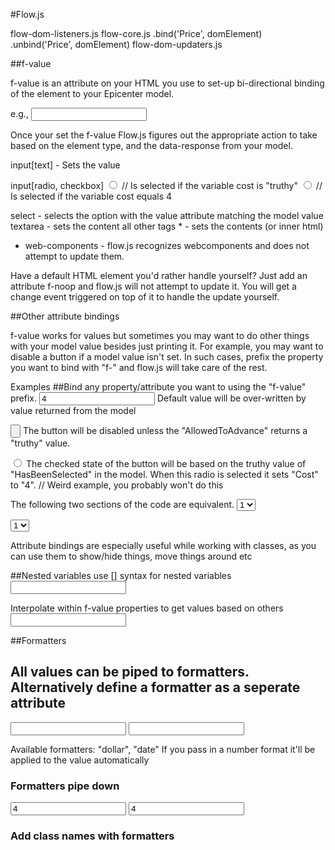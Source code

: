 #Flow.js

flow-dom-listeners.js
flow-core.js
    .bind('Price', domElement)
    .unbind('Price', domElement)
flow-dom-updaters.js

##f-value

f-value is an attribute on your HTML you use to set-up bi-directional binding of the element to your Epicenter model.

e.g.,
<input type="text" f-value="Price"/>
<span f-value="Sales"> </span>

Once your set the f-value Flow.js figures out the appropriate action to take based on the element type, and the data-response from your model.

input[text] - Sets the value

input[radio, checkbox]
<input type="radio" f-value="Cost"/> // Is selected if the variable cost is "truthy"
<input type="radio" f-value="Cost" value="4"/> // Is selected if the variable cost equals 4

select - selects the option with the value attribute matching the model value
textarea - sets the content
all other tags * - sets the contents (or inner html)

* web-components - flow.js recognizes webcomponents and does not attempt to update them.

Have a default HTML element you'd rather handle yourself? Just add an attribute f-noop and flow.js will not attempt to update it. You will get a change event triggered on top of it to handle the update yourself.

##Other attribute bindings

f-value works for values but sometimes you may want to do other things with your model value besides just printing it. For example, you may want to disable a button if a model value isn't set. In such cases, prefix the property you want to bind with "f-" and flow.js will take care of the rest.

Examples
##Bind any property/attribute you want to using the "f-value" prefix.
<input type="text" f-value="Price" value="4" /> Default value will be over-written by value returned from the model

<input type="button" f-disabled="AllowedToAdvance" /> The button will be disabled unless the "AllowedToAdvance" returns a "truthy" value.

<input type="radio" f-checked="HasBeenSelected" f-value="Cost" value="4" /> The checked state of the button will be based on the truthy value of "HasBeenSelected" in the model. When this radio is selected it sets "Cost" to "4". // Weird example, you probably won't do this

The following two sections of the code are equivalent.
<select>
    <option f-selected="Some_Decison" value="1"> 1 </option>
    <option f-selected="Some_Decison" value="2"> 2 </option>
    <option f-selected="Some_Decison" value="3"> 3 </option>
</select>

<select f-value="Some_Decision"> ## Short-hand for the above
    <option value="1"> 1 </option>
    <option value="2"> 2 </option>
    <option value="3"> 3 </option>
</select>

Attribute bindings are especially useful while working with classes, as you can use them to show/hide things, move things around etc

<style type="text/css">
    .pricevariable {
        display: block;
    }
    .pricevariable. { /* Value of toggleVariable1 is 1 */
        display: none;
    }
</style>
<div f-class="toggleVariable1 |" class="pricevariable">

</div>



##Nested variables
use [] syntax for nested variables
<input type="text" f-value="Price[2][1]" />

Interpolate within f-value properties to get values based on others
<input type="text" f-value="Price[<#another_variable>][1]" />


##Formatters

## All values can be piped to formatters. Alternatively define a formatter as a seperate attribute
<input type="text" f-value="Price | $##.00" />
<input type="text" f-value="Price" f-format="$##.00" />

Available formatters:
"dollar", "date"
If you pass in a number format it'll be applied to the value automatically

### Formatters pipe down
<form f-format="$##.00">
    <input type="text" f-value="Price1" value="4">
    <input type="text" f-value="Price2" value="4">
</form>

### Add class names with formatters
<style type="text/css">
    .classname-1 {
        display: none;
    }
    .classname-0 {
        display: block;
    }
</style>
<script type="text/javascript">
    F.flow.formatters.classAdder = function(value) {
        return 'classname-' + value;
    };
</script>
<div f-class="toggleVariable1 | classAdder">

</div>
